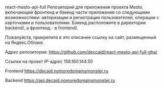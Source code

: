 react-mesto-api-full
Репозиторий для приложения проекта Mesto, включающий фронтенд и бэкенд части приложения со следующими возможностями: авторизации и регистрации пользователей, операции с карточками и пользователями. Бэкенд расположите в директории backend/, а фронтенд - в frontend/.

Пожалуйста, прикрепите в это описание ссылку на сайт, размещенный на Яндекс.Облаке.

Адрес репозитория: https://github.com/deccaid/react-mesto-api-full-gha/

Ссылки на проект
IP-адрес 158.160.144.50

Frontend https://decaid.nomoredomainsmonster.ru

Backend https://api.decaid.nomoredomainsmonster.ru

